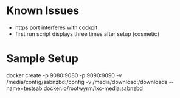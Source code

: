 # Known Issues
* https port interferes with cockpit
* first run script displays three times after setup (cosmetic)

# Sample Setup
docker create -p 9080:9080 -p 9090:9090 -v /media/config/sabnzbd:/config -v /media/download:/downloads --name=testsab docker.io/rootwyrm/lxc-media:sabnzbd

